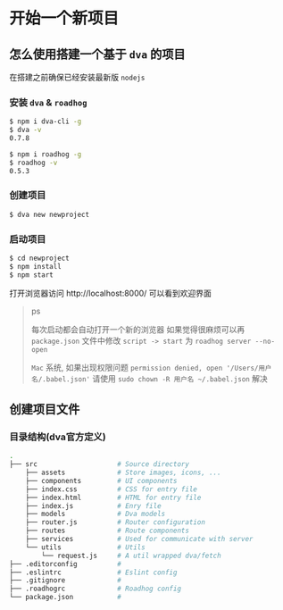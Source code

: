 # 开始一个新项目

## 怎么使用搭建一个基于 `dva` 的项目

在搭建之前确保已经安装最新版 `nodejs`

### 安装 `dva` & `roadhog`

```bash
$ npm i dva-cli -g
$ dva -v
0.7.8
```

```bash
$ npm i roadhog -g
$ roadhog -v
0.5.3
```

### 创建项目

```bash
$ dva new newproject
```

### 启动项目

```bash
$ cd newproject
$ npm install
$ npm start
```

打开浏览器访问 http://localhost:8000/ 可以看到欢迎界面

> ps
>
> 每次启动都会自动打开一个新的浏览器
> 如果觉得很麻烦可以再 `package.json` 文件中修改 `script -> start` 为 `roadhog server --no-open`
>
> `Mac` 系统, 如果出现权限问题 `permission denied, open '/Users/用户名/.babel.json'`
> 请使用 `sudo chown -R 用户名 ~/.babel.json` 解决


## 创建项目文件

### 目录结构(dva官方定义)

```bash
.
├── src                    # Source directory
    ├── assets             # Store images, icons, ...
    ├── components         # UI components
    ├── index.css          # CSS for entry file
    ├── index.html         # HTML for entry file
    ├── index.js           # Enry file
    ├── models             # Dva models
    ├── router.js          # Router configuration
    ├── routes             # Route components
    ├── services           # Used for communicate with server
    └── utils              # Utils
        └── request.js     # A util wrapped dva/fetch
├── .editorconfig          #
├── .eslintrc              # Eslint config
├── .gitignore             #
├── .roadhogrc             # Roadhog config
└── package.json           #
```

